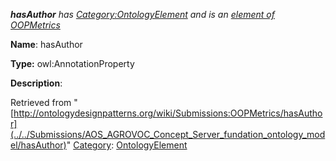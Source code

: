 ___hasAuthor__ has [Category:OntologyElement](../../Category/OntologyElement "Category:OntologyElement") and is an [element of](../../Property/ElementOf "Property:ElementOf") [OOPMetrics](../../Submissions/OOPMetrics "Submissions:OOPMetrics")_


  





__Name__: hasAuthor 


__Type:__ owl:AnnotationProperty 


__Description__: 





Retrieved from "[http://ontologydesignpatterns.org/wiki/Submissions:OOPMetrics/hasAuthor](../../Submissions/AOS_AGROVOC_Concept_Server_fundation_ontology_model/hasAuthor)"
 [Category](http://ontologydesignpatterns.org/wiki/Special:Categories "Special:Categories"): [OntologyElement](../../Category/OntologyElement "Category:OntologyElement")